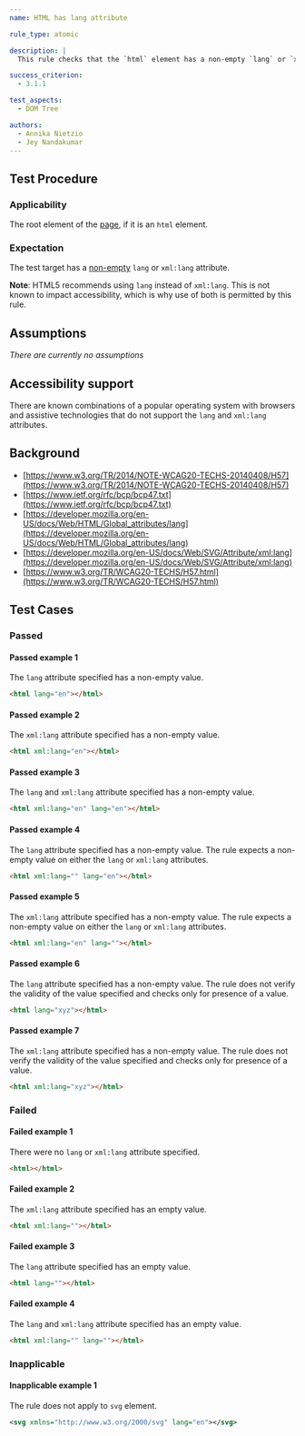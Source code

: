 ```yaml
---
name: HTML has lang attribute

rule_type: atomic

description: |
  This rule checks that the `html` element has a non-empty `lang` or `xml:lang` attribute.

success_criterion:
  - 3.1.1

test_aspects:
  - DOM Tree

authors:
  - Annika Nietzio
  - Jey Nandakumar
---
```


## Test Procedure

### Applicability

The root element of the [page](https://www.w3.org/TR/WCAG21/#dfn-web-page-s), if it is an `html` element.

### Expectation

The test target has a [non-empty](#non-empty) `lang` or `xml:lang` attribute.

**Note**: HTML5 recommends using `lang` instead of `xml:lang`. This is not known to impact accessibility, which is why use of both is permitted by this rule.

## Assumptions

_There are currently no assumptions_

## Accessibility support

There are known combinations of a popular operating system with browsers and assistive technologies that do not support the `lang` and `xml:lang` attributes.

## Background

- [https://www.w3.org/TR/2014/NOTE-WCAG20-TECHS-20140408/H57](https://www.w3.org/TR/2014/NOTE-WCAG20-TECHS-20140408/H57)
- [https://www.ietf.org/rfc/bcp/bcp47.txt](https://www.ietf.org/rfc/bcp/bcp47.txt)
- [https://developer.mozilla.org/en-US/docs/Web/HTML/Global_attributes/lang](https://developer.mozilla.org/en-US/docs/Web/HTML/Global_attributes/lang)
- [https://developer.mozilla.org/en-US/docs/Web/SVG/Attribute/xml:lang](https://developer.mozilla.org/en-US/docs/Web/SVG/Attribute/xml:lang)
- [https://www.w3.org/TR/WCAG20-TECHS/H57.html](https://www.w3.org/TR/WCAG20-TECHS/H57.html)

## Test Cases

### Passed

#### Passed example 1

The `lang` attribute specified has a non-empty value.

```html
<html lang="en"></html>
```

#### Passed example 2

The `xml:lang` attribute specified has a non-empty value.

```html
<html xml:lang="en"></html>
```

#### Passed example 3

The `lang` and `xml:lang` attribute specified has a non-empty value.

```html
<html xml:lang="en" lang="en"></html>
```

#### Passed example 4

The `lang` attribute specified has a non-empty value. The rule expects a non-empty value on either the `lang` or `xml:lang` attributes.

```html
<html xml:lang="" lang="en"></html>
```

#### Passed example 5

The `xml:lang` attribute specified has a non-empty value. The rule expects a non-empty value on either the `lang` or `xml:lang` attributes.

```html
<html xml:lang="en" lang=""></html>
```

#### Passed example 6

The `lang` attribute specified has a non-empty value. The rule does not verify the validity of the value specified and checks only for presence of a value.

```html
<html lang="xyz"></html>
```

#### Passed example 7

The `xml:lang` attribute specified has a non-empty value. The rule does not verify the validity of the value specified and checks only for presence of a value.

```html
<html xml:lang="xyz"></html>
```

### Failed

#### Failed example 1

There were no `lang` or `xml:lang` attribute specified.

```html
<html></html>
```

#### Failed example 2

The `xml:lang` attribute specified has an empty value.

```html
<html xml:lang=""></html>
```

#### Failed example 3

The `lang` attribute specified has an empty value.

```html
<html lang=""></html>
```

#### Failed example 4

The `lang` and `xml:lang` attribute specified has an empty value.

```html
<html xml:lang="" lang=""></html>
```

### Inapplicable

#### Inapplicable example 1

The rule does not apply to `svg` element.

```svg
<svg xmlns="http://www.w3.org/2000/svg" lang="en"></svg>
```
